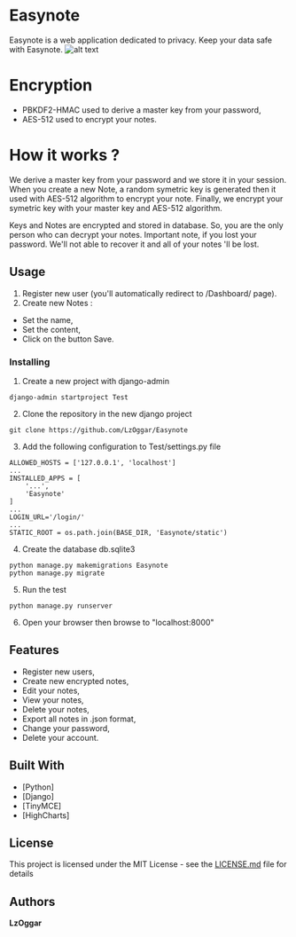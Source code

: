 # Easynote
Easynote is a web application dedicated to privacy. Keep your data safe with Easynote.
![alt text]()

# Encryption
* PBKDF2-HMAC used to derive a master key from your password,
* AES-512 used to encrypt your notes.

# How it works ?
We derive a master key from your password and we store it in your session. When you create a new Note, a random symetric key is generated then it used with AES-512 algorithm to encrypt your note. Finally, we encrypt your symetric key with your master key and AES-512 algorithm.

Keys and Notes are encrypted and stored in database. So, you are the only person who can decrypt your notes.
Important note, if you lost your password. We'll not able to recover it and all of your notes 'll be lost.

## Usage
1. Register new user (you'll automatically redirect to /Dashboard/ page).
2. Create new Notes :
- Set the name,
- Set the content,
- Click on the button Save.

### Installing
1. Create a new project with django-admin
```
django-admin startproject Test
```
2. Clone the repository in the new django project
```
git clone https://github.com/LzOggar/Easynote
```
3. Add the following configuration to Test/settings.py file
```
ALLOWED_HOSTS = ['127.0.0.1', 'localhost']
...
INSTALLED_APPS = [
    '...',
    'Easynote'
]
...
LOGIN_URL='/login/'
...
STATIC_ROOT = os.path.join(BASE_DIR, 'Easynote/static')
```

4. Create the database db.sqlite3
```
python manage.py makemigrations Easynote
python manage.py migrate
```

5. Run the test
```
python manage.py runserver
```

6. Open your browser then browse to "localhost:8000"

## Features
- Register new users,
- Create new encrypted notes,
- Edit your notes,
- View your notes,
- Delete your notes,
- Export all notes in .json format,
- Change your password,
- Delete your account.

## Built With

* [Python] 
* [Django] 
* [TinyMCE]
* [HighCharts]

## License

This project is licensed under the MIT License - see the [LICENSE.md](LICENSE.md) file for details

## Authors

**LzOggar**
